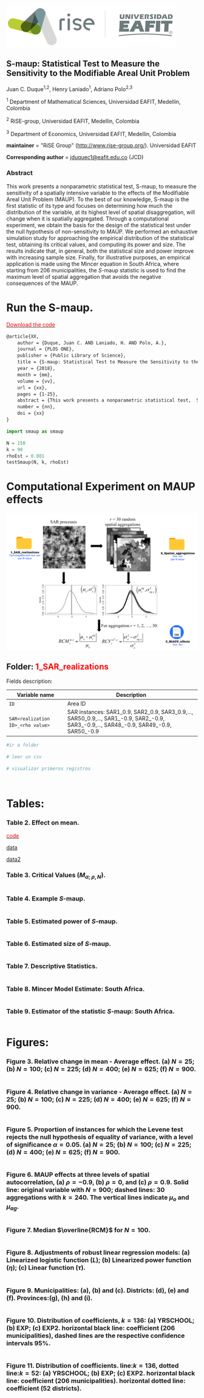 
<img src="figs/rise_logo.png" alt="Estructura Carpeta" align="center">

## S-maup: Statistical Test to Measure the Sensitivity to the Modifiable Areal Unit Problem


Juan C. Duque<sup>1,2</sup>, Henry Laniado<sup>1</sup>, Adriano Polo<sup>2,3</sup>


<sup>1</sup> Department of Mathematical Sciences, Universidad EAFIT, Medellin, Colombia

<sup>2</sup> RiSE-group, Universidad EAFIT, Medellin, Colombia

<sup>3</sup> Department of Economics, Universidad EAFIT, Medellin, Colombia


__maintainer__ = "RiSE Group"  (http://www.rise-group.org/). Universidad EAFIT

__Corresponding author__ = jduquec1@eafit.edu.co (JCD)

### Abstract 

This work presents a nonparametric statistical test, S-maup, to measure the sensitivity of a spatially intensive variable to the effects of the Modifiable Areal Unit Problem (MAUP). To the best of our knowledge, S-maup is the first statistic of its type and focuses on determining how much the distribution of the variable, at its highest level of spatial disaggregation, will change when it is spatially aggregated.  Through a computational experiment, we obtain the basis for the design of the statistical test under the null hypothesis of non-sensitivity to MAUP.  We performed an exhaustive simulation study for approaching the empirical distribution of the statistical test, obtaining its critical values, and computing its power and size. The results indicate that, in general, both the statistical size and power improve with increasing sample size. Finally, for illustrative purposes, an empirical application is made using the Mincer equation in South Africa, where starting from 206 municipalities, the $S$-maup statistic is used to find the maximum level of spatial aggregation that avoids the negative consequences of the MAUP.

# Run the S-maup.

[<span style="color:red">Download the code</span>](data/results.csv)


```tex
@article{XX,
    author = {Duque, Juan C. AND Laniado, H. AND Polo, A.},
    journal = {PLOS ONE},
    publisher = {Public Library of Science},
    title = {S-maup: Statistical Test to Measure the Sensitivity to the Modifiable Areal Unit Problem},
    year = {2018},
    month = {mm},
    volume = {vv},
    url = {xx},
    pages = {1-25},
    abstract = {This work presents a nonparametric statistical test,  S-maup, to measure the sensitivity of a spatially intensive variable to the effects of the Modifiable Areal Unit Problem (MAUP). To the best of our knowledge,  S-maup is the first statistic of its type and focuses on determining how much the distribution of the variable, at its highest level of spatial disaggregation, will change when it is spatially aggregated. Through a computational experiment, we obtain the basis for the design of the statistical test under the null hypothesis of non-sensitivity to MAUP. We performed an exhaustive simulation study for approaching the empirical distribution of the statistical test, obtaining its critical values, and computing its power and size. The results indicate that, in general, both the statistical size and power improve with increasing sample size. Finally, for illustrative purposes, an empirical application is made using the Mincer equation in South Africa, where starting from 206 municipalities, the  SS -maup statistic is used to find the maximum level of spatial aggregation that avoids the negative consequences of the MAUP.},
    number = {nn},
    doi = {xx}
}
```


```python
import smaup as smaup
```


```python
N = 150
k = 90
rhoEst = 0.801
testSmaup(N, k, rhoEst)
```

# Computational Experiment on MAUP effects

<img src="figs/scheme.png" alt="Estructura Carpeta" align="center">


## Folder: <span style="color:red">1_SAR_realizations</span>

Fields description:

**Variable name** | **Description**
  ----------------- | -------------------------------------------------------------------------
  `ID`       | Area ID
  `SAR<realization ID>_<rho value>`      | SAR instances: SAR1_0.9, SAR2_0.9, SAR3_0.9,..., SAR50_0.9,..., SAR1_-0.9, SAR2_-0.9, SAR3_-0.9,..., SAR48_-0.9, SAR49_-0.9, SAR50_-0.9








```python
#ir a folder
```


```python
# leer un csv
```


```python
# visualizar primeros registros
```


```python

```


```python

```

# Tables:

### Table 2. Effect on mean.

[<span style="color:red">code</span>](data/results.csv)

[data](https://www.dropbox.com/sh/ns8s59b2bkx2ypr/AABwzjdBzD33yFw6-2amEH5Va?dl=0)


<a href="https://www.dropbox.com/sh/ns8s59b2bkx2ypr/AABwzjdBzD33yFw6-2amEH5Va?dl=0" target="_blank">data2</a>

### Table 3. Critical Values ($M_{\alpha;\rho, N}$).


```python

```

### Table 4. Example $S$-maup.


```python

```

### Table 5. Estimated power of $S$-maup.


```python

```

### Table 6. Estimated size of $S$-maup.


```python

```

### Table 7. Descriptive Statistics.


```python

```

### Table 8. Mincer Model Estimate: South Africa.


```python

```

### Table 9. Estimator of the statistic $S$-maup: South Africa.


```python

```

# Figures:

### Figure 3. Relative change in mean - Average effect. (a) $N=25$; (b) $N=100$; (c) $N=225$; (d) $N=400$; (e) $N=625$; (f) $N=900$.


```python

```

### Figure 4. Relative change in variance - Average effect. (a) $N=25$; (b) $N=100$; (c) $N=225$; (d) $N=400$; (e) $N=625$; (f) $N=900$.


```python

```

### Figure 5. Proportion of instances for which the Levene test rejects the null hypothesis of equality of variance, with a level of significance $\alpha=0.05$. (a) $N=25$; (b) $N=100$; (c) $N=225$; (d) $N=400$; (e) $N=625$; (f) $N=900$.    


```python

```

### Figure 6. MAUP effects at three levels of spatial autocorrelation, (a) $\rho=-0.9$, (b) $\rho=0$, and (c) $\rho=0.9$. Solid line: original variable with $N=900$; dashed lines: 30 aggregations with $k=240$. The vertical lines indicate $\mu_{o}$ and $\mu_{ag}$.


```python

```

### Figure 7. Median $\overline{RCM}$ for $N=100$.


```python

```

### Figure 8. Adjustments of robust linear regression models: (a) Linearized logistic function ($L$); (b) Linearized power function ($\eta$); (c) Linear function ($\tau$).


```python

```

### Figure 9. Municipalities: (a), (b) and (c). Districts: (d), (e) and (f). Provinces:(g), (h) and (i).


```python

```

### Figure 10. Distribution of coefficients, $k=136$: (a) YRSCHOOL; (b) EXP; (c) EXP2. horizontal black line: coefficient (206 municipalities), dashed lines are the respective confidence intervals 95\%.


```python

```

### Figure 11. Distribution of coefficients. line:$k=136$, dotted line:$k=52$: (a) YRSCHOOL; (b) EXP; (c) EXP2. horizontal black line: coefficient (206 municipalities). horizontal dotted line: coefficient (52 districts).


```python

```
